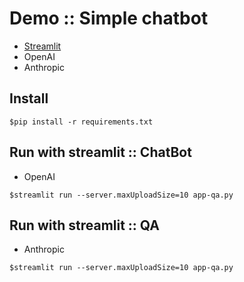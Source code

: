 # Demo :: Simple chatbot
* [Streamlit](https://docs.streamlit.io/)
* OpenAI
* Anthropic

## Install
```
$pip install -r requirements.txt
```

## Run with streamlit :: ChatBot
* OpenAI
```
$streamlit run --server.maxUploadSize=10 app-qa.py
```

## Run with streamlit :: QA
* Anthropic
```
$streamlit run --server.maxUploadSize=10 app-qa.py
```
